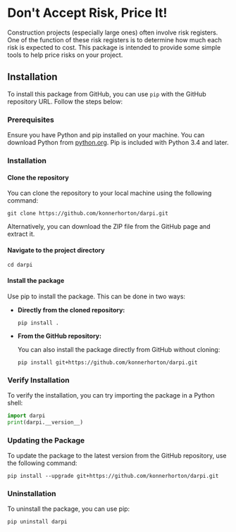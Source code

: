 # Don't Accept Risk, Price It&#33;

Construction projects (especially large ones) often involve risk registers.
One of the function of these risk registers is to determine how much each risk is expected to cost.
This package is intended to provide some simple tools to help price risks on your project.

## Installation

To install this package from GitHub, you can use `pip` with the GitHub repository URL. Follow the steps below:

### Prerequisites

Ensure you have Python and pip installed on your machine. You can download Python from [python.org](https://www.python.org/downloads/). Pip is included with Python 3.4 and later.

### Installation

#### Clone the repository

   You can clone the repository to your local machine using the following command:

   ```
   git clone https://github.com/konnerhorton/darpi.git
   ```

   Alternatively, you can download the ZIP file from the GitHub page and extract it.

#### Navigate to the project directory

   ```
   cd darpi
   ```

#### Install the package

   Use pip to install the package. This can be done in two ways:

- **Directly from the cloned repository:**

     ```
     pip install .
     ```

- **From the GitHub repository:**

     You can also install the package directly from GitHub without cloning:

     ```
     pip install git+https://github.com/konnerhorton/darpi.git
     ```

### Verify Installation

To verify the installation, you can try importing the package in a Python shell:

```python
import darpi
print(darpi.__version__)
```

### Updating the Package

To update the package to the latest version from the GitHub repository, use the following command:

```
pip install --upgrade git+https://github.com/konnerhorton/darpi.git
```

### Uninstallation

To uninstall the package, you can use pip:

```
pip uninstall darpi
```
